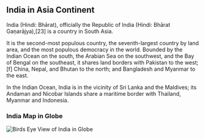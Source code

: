 
## India in Asia Continent

India (Hindi: Bhārat), officially the Republic of India (Hindi: Bhārat Gaṇarājya),[23] is a country in South Asia. 

It is the second-most populous country, the seventh-largest country by land area, and the most populous democracy in the world. Bounded by the Indian Ocean on the south, the Arabian Sea on the southwest, and the Bay of Bengal on the southeast, it shares land borders with Pakistan to the west;[f] China, Nepal, and Bhutan to the north; and Bangladesh and Myanmar to the east. 

In the Indian Ocean, India is in the vicinity of Sri Lanka and the Maldives; its Andaman and Nicobar Islands share a maritime border with Thailand, Myanmar and Indonesia.


### India Map in Globe

![Birds Eye View of India in Globe](https://www.lzbearfacts.com/wp-content/uploads/2018/12/IMG_7348.jpg)